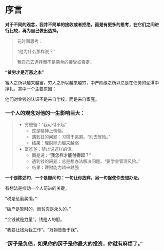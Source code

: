 # 序言

**对于不同的观念，我并不简单的接收或者拒绝，而是有更多的思考，在它们之间进行比较，再为自己做出选择。**

> 花时间思考：
>
> “他为什么那样说？”
>
> 我自己去选择而不是简单的接受或否定。



**“贫穷才是万恶之本”**



富人之所以越来越富，穷人之所以越来越穷，中产阶级之所以总是在债务的泥潭中挣扎，其中一个主要原因：

他们对金钱的认识不是来自学校，而是来自家庭。



### 一个人的观念对他的一生影响巨大：

> - 穷爸爸：“我可付不起”
>   - 这是精神上懒惰。
>   - 遇到钱的问题：习惯于逃避。“别去冒险。”
>   - 结果：理财能力越来越弱
> - 富爸爸：禁止说这样的话。
>   - 而是说：“**我怎样才能付得起？**”
>   - 遇到钱的问题：总是想办法解决问题。“要学会管理风险。”
>   - 结果：理财能力越来越强

**一个是陈述句，一个是疑问句：一句让你放弃，另一句促使你去想办法。**

有想法是推动一个人前进的关键。



“税是惩勤奖懒。”



“破产是暂时的，而贫穷是永久的。”

“金钱就是力量”。钱是人的胆。



“我要让钱为我工作”。“万物皆备于我”。



### “房子是负债，如果你的房子是你最大的投资，你就有麻烦了。”


